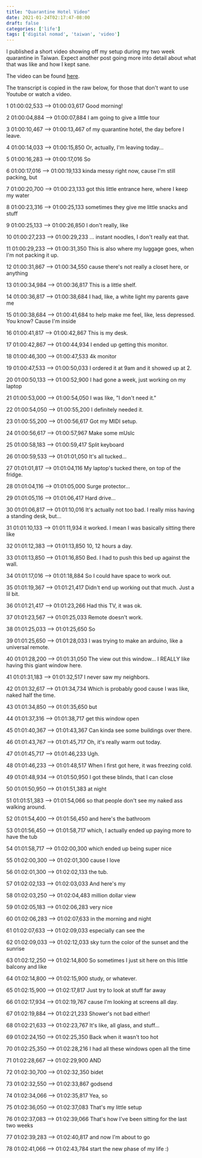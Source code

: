 ```yaml
---
title: "Quarantine Hotel Video"
date: 2021-01-24T02:17:47-08:00
draft: false
categories: ['life']
tags: ['digital nomad', 'taiwan', 'video']
---
```


I published a short video showing off my setup during my two week
quarantine in Taiwan. Expect another post going more into detail
about what that was like and how I kept sane.

The video can be found [here](https://www.youtube.com/watch?v=1GerD1Mxw40).

The transcript is copied in the raw below, for those that don't want
to use Youtube or watch a video.

1
01:00:02,533 --> 01:00:03,617
Good morning!

2
01:00:04,884 --> 01:00:07,884
I am going to give a little tour

3
01:00:10,467 --> 01:00:13,467
of my quarantine hotel, the day before I leave.

4
01:00:14,033 --> 01:00:15,850
Or, actually, I'm leaving today...

5
01:00:16,283 --> 01:00:17,016
So

6
01:00:17,016 --> 01:00:19,133
kinda messy right now, cause I'm still packing, but

7
01:00:20,700 --> 01:00:23,133
got this little entrance here, where I keep my water

8
01:00:23,316 --> 01:00:25,133
sometimes they give me little snacks and stuff

9
01:00:25,133 --> 01:00:26,850
I don't really, like

10
01:00:27,233 --> 01:00:29,233
... instant noodles, I don't really eat that.

11
01:00:29,233 --> 01:00:31,350
This is also where my luggage goes, when I'm not packing it
up.

12
01:00:31,867 --> 01:00:34,550
cause there's not really a closet here, or anything

13
01:00:34,984 --> 01:00:36,817
This is a little shelf.

14
01:00:36,817 --> 01:00:38,684
I had, like, a white light my parents gave me

15
01:00:38,684 --> 01:00:41,684
to help make me feel, like, less depressed. You know? Cause
I'm inside

16
01:00:41,817 --> 01:00:42,867
This is my desk.

17
01:00:42,867 --> 01:00:44,934
I ended up getting this monitor.

18
01:00:46,300 --> 01:00:47,533
4k monitor

19
01:00:47,533 --> 01:00:50,033
I ordered it at 9am and it showed up at 2.

20
01:00:50,133 --> 01:00:52,900
I had gone a week, just working on my laptop

21
01:00:53,000 --> 01:00:54,050
I was like, "I don't need it."

22
01:00:54,050 --> 01:00:55,200
I definitely needed it.

23
01:00:55,200 --> 01:00:56,617
Got my MIDI setup.

24
01:00:56,617 --> 01:00:57,967
Make some mUsIc

25
01:00:58,183 --> 01:00:59,417
Split keyboard

26
01:00:59,533 --> 01:01:01,050
It's all tucked...

27
01:01:01,817 --> 01:01:04,116
My laptop's tucked there, on top of the fridge.

28
01:01:04,116 --> 01:01:05,000
Surge protector...

29
01:01:05,116 --> 01:01:06,417
Hard drive...

30
01:01:06,817 --> 01:01:10,016
It's actually not too bad. I really miss having a standing
desk, but...

31
01:01:10,133 --> 01:01:11,934
it worked. I mean I was basically sitting there like

32
01:01:12,383 --> 01:01:13,850
10, 12 hours a day.

33
01:01:13,850 --> 01:01:16,850
Bed. I had to push this bed up against the wall.

34
01:01:17,016 --> 01:01:18,884
So I could have space to work out.

35
01:01:19,367 --> 01:01:21,417
Didn't end up working out that much. Just a lil bit.

36
01:01:21,417 --> 01:01:23,266
Had this TV, it was ok.

37
01:01:23,567 --> 01:01:25,033
Remote doesn't work.

38
01:01:25,033 --> 01:01:25,650
So

39
01:01:25,650 --> 01:01:28,033
I was trying to make an arduino, like a universal remote.

40
01:01:28,200 --> 01:01:31,050
The view out this window... I REALLY like having this giant
window here.

41
01:01:31,183 --> 01:01:32,517
I never saw my neighbors.

42
01:01:32,617 --> 01:01:34,734
Which is probably good cause I was like, naked half the
time.

43
01:01:34,850 --> 01:01:35,650
but

44
01:01:37,316 --> 01:01:38,717
get this window open

45
01:01:40,367 --> 01:01:43,367
Can kinda see some buildings over there.

46
01:01:43,767 --> 01:01:45,717
Oh, it's really warm out today.

47
01:01:45,717 --> 01:01:46,233
Ugh.

48
01:01:46,233 --> 01:01:48,517
When I first got here, it was freezing cold.

49
01:01:48,934 --> 01:01:50,950
I got these blinds, that I can close

50
01:01:50,950 --> 01:01:51,383
at night

51
01:01:51,383 --> 01:01:54,066
so that people don't see my naked ass walking around.

52
01:01:54,400 --> 01:01:56,450
and here's the bathroom

53
01:01:56,450 --> 01:01:58,717
which, I actually ended up paying more to have the tub

54
01:01:58,717 --> 01:02:00,300
which ended up being super nice

55
01:02:00,300 --> 01:02:01,300
cause I love

56
01:02:01,300 --> 01:02:02,133
the tub.

57
01:02:02,133 --> 01:02:03,033
And here's my

58
01:02:03,250 --> 01:02:04,483
million dollar view

59
01:02:05,183 --> 01:02:06,283
very nice

60
01:02:06,283 --> 01:02:07,633
in the morning and night

61
01:02:07,633 --> 01:02:09,033
especially can see the

62
01:02:09,033 --> 01:02:12,033
sky turn the color of the sunset and the sunrise

63
01:02:12,250 --> 01:02:14,800
So sometimes I just sit here on this little balcony and like

64
01:02:14,800 --> 01:02:15,900
study, or whatever.

65
01:02:15,900 --> 01:02:17,817
Just try to look at stuff far away

66
01:02:17,934 --> 01:02:19,767
cause I'm looking at screens all day.

67
01:02:19,884 --> 01:02:21,233
Shower's not bad either!

68
01:02:21,633 --> 01:02:23,767
It's like, all glass, and stuff...

69
01:02:24,150 --> 01:02:25,350
Back when it wasn't too hot

70
01:02:25,350 --> 01:02:28,216
I had all these windows open all the time

71
01:02:28,667 --> 01:02:29,900
AND

72
01:02:30,700 --> 01:02:32,350
bidet

73
01:02:32,550 --> 01:02:33,867
godsend

74
01:02:34,066 --> 01:02:35,817
Yea, so

75
01:02:36,050 --> 01:02:37,083
That's my little setup

76
01:02:37,083 --> 01:02:39,066
That's how I've been sitting for the last two weeks

77
01:02:39,283 --> 01:02:40,817
and now I'm about to go

78
01:02:41,066 --> 01:02:43,784
start the new phase of my life :)
